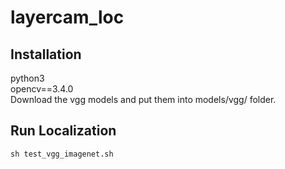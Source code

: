 # layercam_loc
## Installation
python3  
opencv==3.4.0  
Download the vgg models and put them into models/vgg/ folder.

## Run Localization
```
sh test_vgg_imagenet.sh
```
